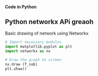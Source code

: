 ####  Code in Python

## Python networkx APi greaoh

Basic drawing of network using Networkx
```python
# Import necessary modules
import matplotlib.pyplot as plt
import networkx as nx

# Draw the graph to screen
nx.draw (T_sub)
plt.show()

```
